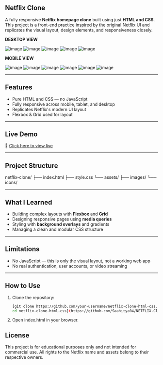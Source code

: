 ## Netflix Clone

A fully responsive **Netflix homepage clone** built using just **HTML and CSS**. This project is a front-end practice inspired by the original Netflix UI and replicates the visual layout, design elements, and responsiveness closely.

**DESKTOP VIEW**

![image](https://github.com/user-attachments/assets/42435e76-9258-441c-b0fa-18a0afb838ad)
![image](https://github.com/user-attachments/assets/189d5281-48b8-493a-baed-4b88dbee55cf)
![image](https://github.com/user-attachments/assets/2f0745f5-85dd-489e-86d2-6eb084188174)
![image](https://github.com/user-attachments/assets/2fef407e-3a89-473e-8382-908553a78b60)
![image](https://github.com/user-attachments/assets/07963a5b-b36d-477c-a221-e47b840137a0)

**MOBILE VIEW**

![image](https://github.com/user-attachments/assets/84c36297-365b-42eb-8cd6-0729eed0073f)
![image](https://github.com/user-attachments/assets/eeabc996-b27d-4533-92a4-95b18c9e5172)
![image](https://github.com/user-attachments/assets/a3664d3a-2519-49a9-881a-979bbf4fb5d3)
![image](https://github.com/user-attachments/assets/001d26b5-2370-451b-bc07-372c26fa7642)
![image](https://github.com/user-attachments/assets/bca298a4-050f-4acf-8116-b3981c0b17d4)
![image](https://github.com/user-attachments/assets/13830a8c-6a70-420c-8a26-f6914a8d63ad)

---

## Features

- Pure HTML and CSS — no JavaScript
- Fully responsive across mobile, tablet, and desktop
- Replicates Netflix's modern UI layout
- Flexbox & Grid used for layout

---

## Live Demo

🔗 [Click here to view live](https://saahitya04.github.io/NETFLIX-Clone-project/)  

---

## Project Structure

netflix-clone/
├── index.html
├── style.css
└── assets/
├── images/
└── icons/

---

## What I Learned

- Building complex layouts with **Flexbox** and **Grid**
- Designing responsive pages using **media queries**
- Styling with **background overlays** and gradients
- Managing a clean and modular CSS structure

---

## Limitations

- No JavaScript — this is only the visual layout, not a working web app
- No real authentication, user accounts, or video streaming

---

## How to Use

1. Clone the repository:
   ```bash
   [git clone https://github.com/your-username/netflix-clone-html-css.git
   cd netflix-clone-html-css](https://github.com/Saahitya04/NETFLIX-Clone-project.git)
2. Open index.html in your browser.

## License
This project is for educational purposes only and not intended for commercial use. All rights to the Netflix name and assets belong to their respective owners.
